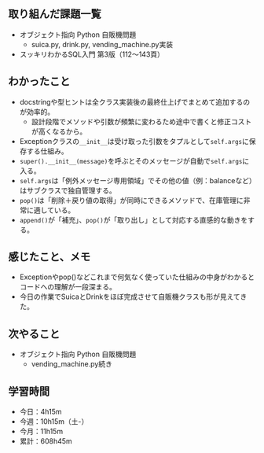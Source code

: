 ## 取り組んだ課題一覧
- オブジェクト指向 Python 自販機問題
    - suica.py, drink.py, vending_machine.py実装
- スッキリわかるSQL入門 第3版（112〜143頁）
## わかったこと
- docstringや型ヒントは全クラス実装後の最終仕上げでまとめて追加するのが効率的。
    - 設計段階でメソッドや引数が頻繁に変わるため途中で書くと修正コストが高くなるから。
- Exceptionクラスの`__init__`は受け取った引数をタプルとして`self.args`に保存する仕組み。
- `super().__init__(message)`を呼ぶとそのメッセージが自動で`self.args`に入る。
- `self.args`は「例外メッセージ専用領域」でその他の値（例：balanceなど）はサブクラスで独自管理する。
- `pop()`は「削除＋戻り値の取得」が同時にできるメソッドで、在庫管理に非常に適している。
- `append()`が「補充」、`pop()`が「取り出し」として対応する直感的な動きをする。
## 感じたこと、メモ
- Exceptionやpop()などこれまで何気なく使っていた仕組みの中身がわかるとコードへの理解が一段深まる。  
- 今日の作業でSuicaとDrinkをほぼ完成させて自販機クラスも形が見えてきた。
## 次やること
- オブジェクト指向 Python 自販機問題
    - vending_machine.py続き
## 学習時間
- 今日：4h15m
- 今週：10h15m（土-）
- 今月：11h15m
- 累計：608h45m